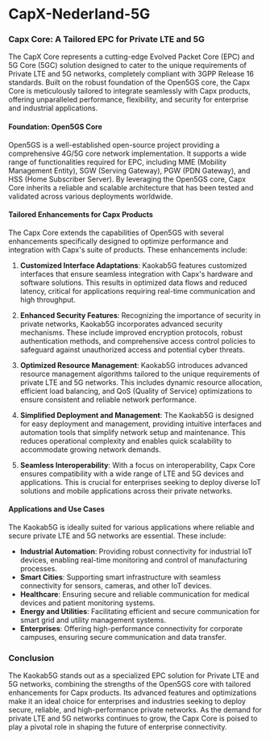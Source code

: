 # CapX-Nederland-5G

### Capx Core: A Tailored EPC for Private LTE and 5G

The CapX Core represents a cutting-edge Evolved Packet Core (EPC) and 5G Core (5GC) solution designed to cater to the unique requirements of Private LTE and 5G networks, completely compliant with 3GPP Release 16 standards. Built on the robust foundation of the Open5GS core, the Capx Core is meticulously tailored to integrate seamlessly with Capx products, offering unparalleled performance, flexibility, and security for enterprise and industrial applications.

#### Foundation: Open5GS Core

Open5GS is a well-established open-source project providing a comprehensive 4G/5G core network implementation. It supports a wide range of functionalities required for EPC, including MME (Mobility Management Entity), SGW (Serving Gateway), PGW (PDN Gateway), and HSS (Home Subscriber Server). By leveraging the Open5GS core, Capx Core inherits a reliable and scalable architecture that has been tested and validated across various deployments worldwide.

#### Tailored Enhancements for Capx Products

The Capx Core extends the capabilities of Open5GS with several enhancements specifically designed to optimize performance and integration with Capx's suite of products. These enhancements include:

1. **Customized Interface Adaptations**: Kaokab5G features customized interfaces that ensure seamless integration with Capx's hardware and software solutions. This results in optimized data flows and reduced latency, critical for applications requiring real-time communication and high throughput.

2. **Enhanced Security Features**: Recognizing the importance of security in private networks, Kaokab5G incorporates advanced security mechanisms. These include improved encryption protocols, robust authentication methods, and comprehensive access control policies to safeguard against unauthorized access and potential cyber threats.

3. **Optimized Resource Management**: Kaokab5G introduces advanced resource management algorithms tailored to the unique requirements of private LTE and 5G networks. This includes dynamic resource allocation, efficient load balancing, and QoS (Quality of Service) optimizations to ensure consistent and reliable network performance.

4. **Simplified Deployment and Management**: The Kaokab5G is designed for easy deployment and management, providing intuitive interfaces and automation tools that simplify network setup and maintenance. This reduces operational complexity and enables quick scalability to accommodate growing network demands.

5. **Seamless Interoperability**: With a focus on interoperability, Capx Core ensures compatibility with a wide range of LTE and 5G devices and applications. This is crucial for enterprises seeking to deploy diverse IoT solutions and mobile applications across their private networks.

#### Applications and Use Cases

The Kaokab5G is ideally suited for various applications where reliable and secure private LTE and 5G networks are essential. These include:

- **Industrial Automation**: Providing robust connectivity for industrial IoT devices, enabling real-time monitoring and control of manufacturing processes.
- **Smart Cities**: Supporting smart infrastructure with seamless connectivity for sensors, cameras, and other IoT devices.
- **Healthcare**: Ensuring secure and reliable communication for medical devices and patient monitoring systems.
- **Energy and Utilities**: Facilitating efficient and secure communication for smart grid and utility management systems.
- **Enterprises**: Offering high-performance connectivity for corporate campuses, ensuring secure communication and data transfer.

### Conclusion

The Kaokab5G stands out as a specialized EPC solution for Private LTE and 5G networks, combining the strengths of the Open5GS core with tailored enhancements for Capx products. Its advanced features and optimizations make it an ideal choice for enterprises and industries seeking to deploy secure, reliable, and high-performance private networks. As the demand for private LTE and 5G networks continues to grow, the Capx Core is poised to play a pivotal role in shaping the future of enterprise connectivity.
